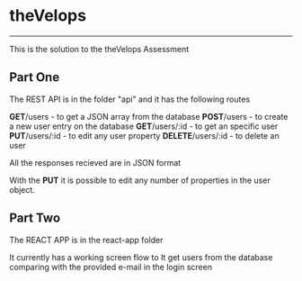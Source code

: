 # theVelops
-----
This is the solution to the theVelops Assessment

## Part One
The REST API is in the folder "api" and it has the following routes

**GET**/users - to get a JSON array from the database
**POST**/users - to create a new user entry on the database
**GET**/users/:id - to get an specific user
**PUT**/users/:id - to edit any user property
**DELETE**/users/:id - to delete an user

All the responses recieved are in JSON format

With the **PUT** it is possible to edit any number of properties in the user object.

## Part Two
The REACT APP is in the react-app folder

It currently has a working screen flow to
It get users from the database comparing with the provided e-mail in the login screen
